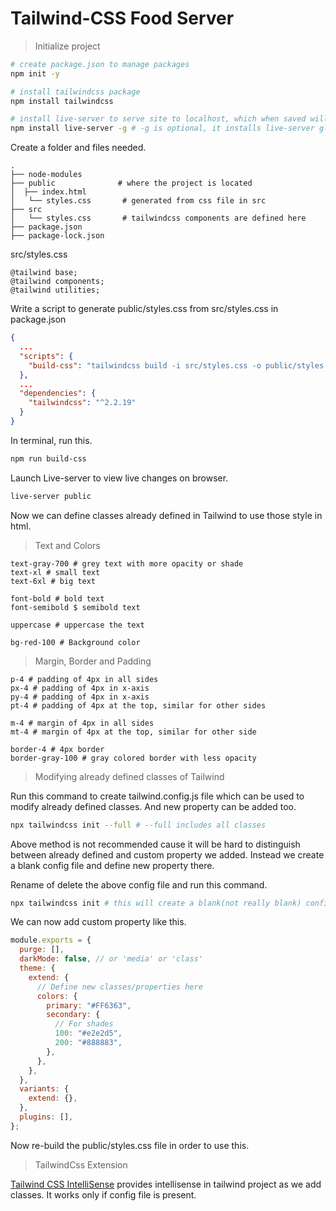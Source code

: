 # Tailwind-CSS Food Server

> Initialize project

```bash
# create package.json to manage packages
npm init -y

# install tailwindcss package
npm install tailwindcss

# install live-server to serve site to localhost, which when saved will refresh
npm install live-server -g # -g is optional, it installs live-server globally on the machine
```

Create a folder and files needed.

```
.
├── node-modules
├── public              # where the project is located
│  ├── index.html
│   └── styles.css       # generated from css file in src
├── src
│   └── styles.css       # tailwindcss components are defined here
├── package.json
├── package-lock.json
```

src/styles.css

```
@tailwind base;
@tailwind components;
@tailwind utilities;
```

Write a script to generate public/styles.css from src/styles.css in package.json

```json
{
  ...
  "scripts": {
    "build-css": "tailwindcss build -i src/styles.css -o public/styles.css"
  },
  ...
  "dependencies": {
    "tailwindcss": "^2.2.19"
  }
}
```

In terminal, run this.

```bash
npm run build-css
```

Launch Live-server to view live changes on browser.

```bash
live-server public
```

Now we can define classes already defined in Tailwind to use those style in html.

> Text and Colors

```
text-gray-700 # grey text with more opacity or shade
text-xl # small text
text-6xl # big text

font-bold # bold text
font-semibold $ semibold text

uppercase # uppercase the text

bg-red-100 # Background color
```

> Margin, Border and Padding

```
p-4 # padding of 4px in all sides
px-4 # padding of 4px in x-axis
py-4 # padding of 4px in x-axis
pt-4 # padding of 4px at the top, similar for other sides

m-4 # margin of 4px in all sides
mt-4 # margin of 4px at the top, similar for other side

border-4 # 4px border
border-gray-100 # gray colored border with less opacity
```

> Modifying already defined classes of Tailwind

Run this command to create tailwind.config.js file which can be used to modify already defined classes. And new property can be added too.

```bash
npx tailwindcss init --full # --full includes all classes
```

Above method is not recommended cause it will be hard to distinguish between already defined and custom property we added. Instead we create a blank config file and define new property there.

Rename of delete the above config file and run this command.

```bash
npx tailwindcss init # this will create a blank(not really blank) config file
```

We can now add custom property like this.

```js
module.exports = {
  purge: [],
  darkMode: false, // or 'media' or 'class'
  theme: {
    extend: {
      // Define new classes/properties here
      colors: {
        primary: "#FF6363",
        secondary: {
          // For shades
          100: "#e2e2d5",
          200: "#888883",
        },
      },
    },
  },
  variants: {
    extend: {},
  },
  plugins: [],
};
```

Now re-build the public/styles.css file in order to use this.

> TailwindCss Extension

[Tailwind CSS IntelliSense](https://marketplace.visualstudio.com/items?itemName=bradlc.vscode-tailwindcss) provides intellisense in tailwind project as we add classes. It works only if config file is present.
